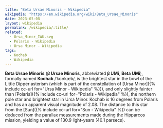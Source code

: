 ```yaml
---
title: "Beta Ursae Minoris - Wikipedia"
wikipedia: "https://en.wikipedia.org/wiki/Beta_Ursae_Minoris"
date: 2023-05-08
layout: wikipedia
permalink: /wikipedia/:title/
related:
  - Ursa_Minor_IAU.svg
  - Polaris - Wikipedia
  - Ursa Minor - Wikipedia
tags:
  - Kochab
  - Wikipedia
---
```

**Beta Ursae Minoris** (**β Ursae Minoris**, abbreviated **β UMi**, **Beta UMi**), formally named **Kochab** /ˈkoʊkæb/, is the brightest star in the bowl of the Little Dipper asterism (which is part of the constellation of [Ursa Minor]({% include cc-url for="Ursa Minor - Wikipedia" %})), and only slightly fainter than [Polaris]({% include cc-url for="Polaris - Wikipedia" %}), the northern pole star and brightest star in Ursa Minor. Kochab is 16 degrees from Polaris and has an apparent visual magnitude of 2.08. The distance to this star from the [Sun]({% include cc-url for="Sun - Wikipedia" %}) can be deduced from the parallax measurements made during the Hipparcos mission, yielding a value of 130.9 light-years (40.1 parsecs).
